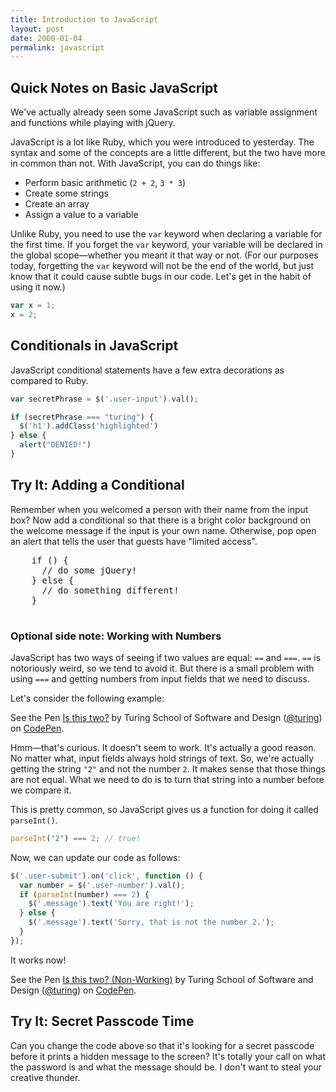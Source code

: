 ```yaml
---
title: Introduction to JavaScript
layout: post
date: 2000-01-04
permalink: javascript
---
```


## Quick Notes on Basic JavaScript

We've actually already seen some JavaScript such as variable assignment and functions while playing with jQuery.

JavaScript is a lot like Ruby, which you were introduced to yesterday. The syntax and some of the concepts are a little different, but the two have more in common than not. With JavaScript, you can do things like:

* Perform basic arithmetic (`2 + 2`, `3 * 3`)
* Create some strings
* Create an array
* Assign a value to a variable

Unlike Ruby, you need to use the `var` keyword when declaring a variable for the first time. If you forget the `var` keyword, your variable will be declared in the global scope—whether you meant it that way or not. (For our purposes today, forgetting the `var` keyword will not be the end of the world, but just know that it could cause subtle bugs in our code. Let's get in the habit of using it now.)

```js
var x = 1;
x = 2;
```

## Conditionals in JavaScript

JavaScript conditional statements have a few extra decorations as compared to Ruby.

```js
var secretPhrase = $('.user-input').val();

if (secretPhrase === "turing") {
  $('h1').addClass('highlighted')
} else {
  alert("DENIED!")
}
```

<div class="try-it">
  <h2>Try It: Adding a Conditional</h2>

  Remember when you welcomed a person with their name from the input box? Now add a conditional so that there is a bright color background on the welcome message if the input is your own name. Otherwise, pop open an alert that tells the user that guests have "limited access". 
  <pre>
    if () {
      // do some jQuery!
    } else {
      // do something different!
    }
  </pre>
</div>


### Optional side note: Working with Numbers

JavaScript has two ways of seeing if two values are equal: `==` and `===`. `==` is notoriously weird, so we tend to avoid it. But there is a small problem with using `===` and getting numbers from input fields that we need to discuss.

Let's consider the following example:

<p data-height="300" data-theme-id="23788" data-slug-hash="GqoYJQ" data-default-tab="js,result" data-user="turing" data-embed-version="2" class="codepen">See the Pen <a href="http://codepen.io/team/turing/pen/GqoYJQ/">Is this two?</a> by Turing School of Software and Design (<a href="http://codepen.io/turing">@turing</a>) on <a href="http://codepen.io">CodePen</a>.</p>

Hmm—that's curious. It doesn't seem to work. It's actually a good reason. No matter what, input fields always hold strings of text. So, we're actually getting the string `"2"` and not the number `2`. It makes sense that those things are not equal. What we need to do is to turn that string into a number before we compare it.

This is pretty common, so JavaScript gives us a function for doing it called `parseInt()`.

```js
parseInt("2") === 2; // true!
```

Now, we can update our code as follows:

```js
$('.user-submit').on('click', function () {
  var number = $('.user-number').val();
  if (parseInt(number) === 2) {
    $('.message').text('You are right!');
  } else {
    $('.message').text('Sorry, that is not the number 2.');
  }
});
```

It works now!

<p data-height="300" data-theme-id="23788" data-slug-hash="rLxqwe" data-default-tab="js,result" data-user="turing" data-embed-version="2" class="codepen">See the Pen <a href="http://codepen.io/team/turing/pen/rLxqwe/">Is this two? (Non-Working)</a> by Turing School of Software and Design (<a href="http://codepen.io/turing">@turing</a>) on <a href="http://codepen.io">CodePen</a>.</p>
<script async src="//assets.codepen.io/assets/embed/ei.js"></script>

<div class="try-it">
<h2>Try It: Secret Passcode Time</h2>

<p>Can you change the code above so that it's looking for a secret passcode before it prints a hidden message to the screen? It's totally your call on what the password is and what the message should be. I don't want to steal your creative thunder.</p>
</div>


